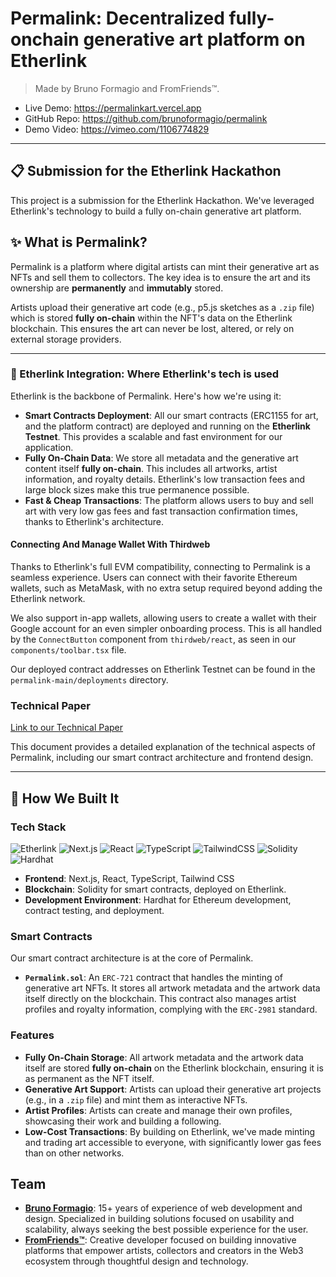 # Permalink: Decentralized fully-onchain generative art platform on Etherlink
> Made by Bruno Formagio and FromFriends™.
- Live Demo: https://permalinkart.vercel.app
- GitHub Repo: https://github.com/brunoformagio/permalink
- Demo Video: https://vimeo.com/1106774829

---

## 📋 Submission for the Etherlink Hackathon

This project is a submission for the Etherlink Hackathon. We've leveraged Etherlink's technology to build a fully on-chain generative art platform.

## ✨ What is Permalink?

Permalink is a platform where digital artists can mint their generative art as NFTs and sell them to collectors. The key idea is to ensure the art and its ownership are **permanently** and **immutably** stored.

Artists upload their generative art code (e.g., p5.js sketches as a `.zip` file) which is stored **fully on-chain** within the NFT's data on the Etherlink blockchain. This ensures the art can never be lost, altered, or rely on external storage providers.

---

### 🔗 Etherlink Integration: Where Etherlink's tech is used

Etherlink is the backbone of Permalink. Here's how we're using it:

- **Smart Contracts Deployment**: All our smart contracts (ERC1155 for art, and the platform contract) are deployed and running on the **Etherlink Testnet**. This provides a scalable and fast environment for our application.
- **Fully On-Chain Data**: We store all metadata and the generative art content itself **fully on-chain**. This includes all artworks, artist information, and royalty details. Etherlink's low transaction fees and large block sizes make this true permanence possible.
- **Fast & Cheap Transactions**: The platform allows users to buy and sell art with very low gas fees and fast transaction confirmation times, thanks to Etherlink's architecture.

#### Connecting And Manage Wallet With Thirdweb
Thanks to Etherlink's full EVM compatibility, connecting to Permalink is a seamless experience. Users can connect with their favorite Ethereum wallets, such as MetaMask, with no extra setup required beyond adding the Etherlink network.

We also support in-app wallets, allowing users to create a wallet with their Google account for an even simpler onboarding process. This is all handled by the `ConnectButton` component from `thirdweb/react`, as seen in our `components/toolbar.tsx` file.

Our deployed contract addresses on Etherlink Testnet can be found in the `permalink-main/deployments` directory.

### Technical Paper

[Link to our Technical Paper](./TECHNICAL_PAPER.md)

This document provides a detailed explanation of the technical aspects of Permalink, including our smart contract architecture and frontend design.

---

## 🚀 How We Built It

### Tech Stack

![Etherlink](https://img.shields.io/badge/Etherlink-FF5722?style=for-the-badge&logo=tezos&logoColor=white)
![Next.js](https://img.shields.io/badge/next.js-000000?style=for-the-badge&logo=nextdotjs&logoColor=white)
![React](https://img.shields.io/badge/react-%2320232a.svg?style=for-the-badge&logo=react&logoColor=%2361DAFB)
![TypeScript](https://img.shields.io/badge/typescript-%23007ACC.svg?style=for-the-badge&logo=typescript&logoColor=white)
![TailwindCSS](https://img.shields.io/badge/tailwindcss-%2338B2AC.svg?style=for-the-badge&logo=tailwind-css&logoColor=white)
![Solidity](https://img.shields.io/badge/Solidity-363636?style=for-the-badge&logo=solidity&logoColor=white)
![Hardhat](https://img.shields.io/badge/Hardhat-D6E52E?style=for-the-badge&logo=hardhat&logoColor=black)

- **Frontend**: Next.js, React, TypeScript, Tailwind CSS
- **Blockchain**: Solidity for smart contracts, deployed on Etherlink.
- **Development Environment**: Hardhat for Ethereum development, contract testing, and deployment.

### Smart Contracts

Our smart contract architecture is at the core of Permalink.

-   **`Permalink.sol`**: An `ERC-721` contract that handles the minting of generative art NFTs. It stores all artwork metadata and the artwork data itself directly on the blockchain. This contract also manages artist profiles and royalty information, complying with the `ERC-2981` standard.

### Features

-   **Fully On-Chain Storage**: All artwork metadata and the artwork data itself are stored **fully on-chain** on the Etherlink blockchain, ensuring it is as permanent as the NFT itself.
-   **Generative Art Support**: Artists can upload their generative art projects (e.g., in a `.zip` file) and mint them as interactive NFTs.
-   **Artist Profiles**: Artists can create and manage their own profiles, showcasing their work and building a following.
-   **Low-Cost Transactions**: By building on Etherlink, we've made minting and trading art accessible to everyone, with significantly lower gas fees than on other networks.

## Team

-   **[Bruno Formagio](https://www.brunoformagio.dev/en)**: 15+ years of experience of web development and design. Specialized in building solutions focused on usability and scalability, always seeking the best possible experience for the user.
-   **[FromFriends™](https://from-friends.github.io/)**: Creative developer focused on building innovative platforms that empower artists, collectors and creators in the Web3 ecosystem through thoughtful design and technology.

